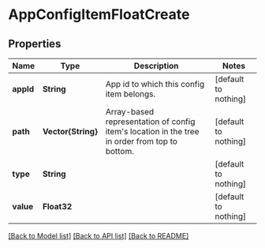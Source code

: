 # AppConfigItemFloatCreate


## Properties
Name | Type | Description | Notes
------------ | ------------- | ------------- | -------------
**appId** | **String** | App id to which this config item belongs. | [default to nothing]
**path** | **Vector{String}** | Array-based representation of config item&#39;s location in the tree in order from top to bottom. | [default to nothing]
**type** | **String** |  | [default to nothing]
**value** | **Float32** |  | [default to nothing]


[[Back to Model list]](../README.md#models) [[Back to API list]](../README.md#api-endpoints) [[Back to README]](../README.md)


